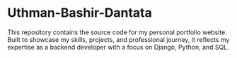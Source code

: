 # Uthman-Bashir-Dantata
This repository contains the source code for my personal portfolio website. Built to showcase my skills, projects, and professional journey, it reflects my expertise as a backend developer with a focus on Django, Python, and SQL.
